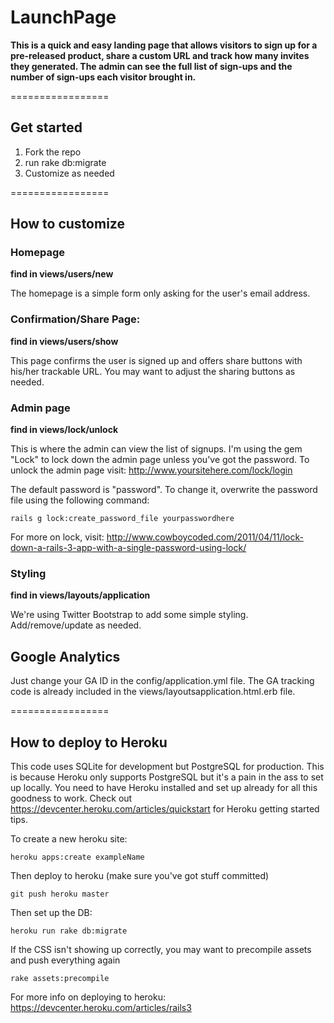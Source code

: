 # LaunchPage
**This is a quick and easy landing page that allows visitors to sign up for a pre-released product, share a custom URL and track how many invites they generated. The admin can see the full list of sign-ups and the number of sign-ups each visitor brought in.**

=================

## Get started
1. Fork the repo
2. run rake db:migrate
3. Customize as needed

=================

## How to customize

### Homepage
**find in views/users/new**

The homepage is a simple form only asking for the user's email address.

### Confirmation/Share Page:
**find in views/users/show**

This page confirms the user is signed up and offers share buttons with his/her trackable URL. You may want to adjust the sharing buttons as needed.

### Admin page
**find in views/lock/unlock**

This is where the admin can view the list of signups. I'm using the gem "Lock" to lock down the admin page unless you've got the password. To unlock the admin page visit: http://www.yoursitehere.com/lock/login

The default password is "password". To change it, overwrite the password file using the following command:

    
    rails g lock:create_password_file yourpasswordhere
    

For more on lock, visit: http://www.cowboycoded.com/2011/04/11/lock-down-a-rails-3-app-with-a-single-password-using-lock/

### Styling
**find in views/layouts/application**

We're using Twitter Bootstrap to add some simple styling. Add/remove/update as needed.

## Google Analytics

Just change your GA ID in the config/application.yml file. The GA tracking code is already included in the views/layoutsapplication.html.erb file.

=================

## How to deploy to Heroku

This code uses SQLite for development but PostgreSQL for production. This is because Heroku only supports PostgreSQL but it's a pain in the ass to set up locally. You need to have Heroku installed and set up already for all this goodness to work. Check out https://devcenter.heroku.com/articles/quickstart for Heroku getting started tips.

To create a new heroku site: 

    heroku apps:create exampleName

Then deploy to heroku (make sure you've got stuff committed)

    git push heroku master

Then set up the DB:

    heroku run rake db:migrate

If the CSS isn't showing up correctly, you may want to precompile assets and push everything again

    rake assets:precompile

For more info on deploying to heroku: https://devcenter.heroku.com/articles/rails3

